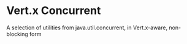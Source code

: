 # Vert.x Concurrent

A selection of utilities from java.util.concurrent, in Vert.x-aware, non-blocking form